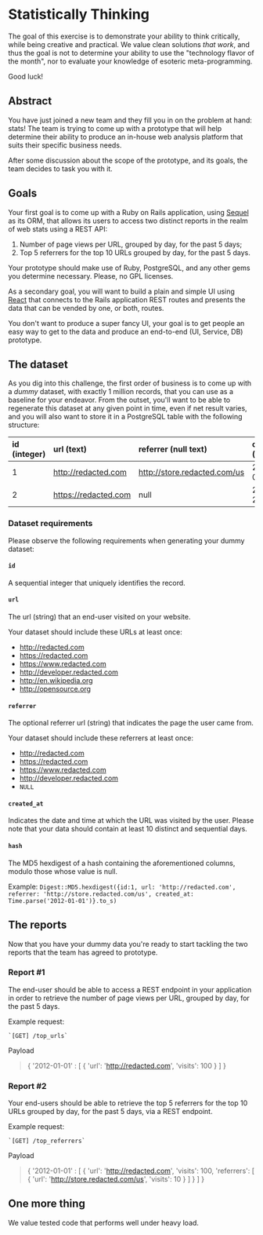 # Statistically Thinking

The goal of this exercise is to demonstrate your ability to think critically,
while being creative and practical. We value clean solutions *that work*, and
thus the goal is not to determine your ability to use the "technology flavor of
the month", nor to evaluate your knowledge of esoteric meta-programming.

Good luck!

## Abstract

You have just joined a new team and they fill you in on the problem at hand:
stats! The team is trying to come up with a prototype that will help determine
their ability to produce an in-house web analysis platform that suits their
specific business needs.

After some discussion about the scope of the prototype, and its goals, the team
decides to task you with it.

## Goals

Your first goal is to come up with a Ruby on Rails application, using
[Sequel](http://sequel.rubyforge.org) as its ORM, that allows its users to
access two distinct reports in the realm of web stats using a REST API:

1. Number of page views per URL, grouped by day, for the past 5 days;
2. Top 5 referrers for the top 10 URLs grouped by day, for the past 5 days.

Your prototype should make use of Ruby, PostgreSQL, and any other gems you
determine necessary. Please, no GPL licenses.

As a secondary goal, you will want to build a plain and simple UI using
[React](https://facebook.github.io/react) that connects to the Rails application
REST routes and presents the data that can be vended by one, or both, routes.

You don't want to produce a super fancy UI, your goal is to get people an easy
way to get to the data and produce an end-to-end (UI, Service, DB) prototype.

## The dataset

As you dig into this challenge, the first order of business is to come up with a
*dummy* dataset, with exactly 1 million records, that you can use as a baseline
for your endeavor. From the outset, you'll want to be able to regenerate this
dataset at any given point in time, even if net result varies, and you will also
want to store it in a PostgreSQL table with the following structure:

| id (integer) | url (text)           | referrer (null text)         | created_at (datetime)     | hash (character(32))             |
| :----------- | :----------------    | :------------------------    | :------------------------ | :------------------------------- |
| 1            | http://redacted.com  | http://store.redacted.com/us | 2012-01-01T00:00:00+00:00 | abe81c0456367aff8132c24d04718878 |
| 2            | https://redacted.com | null                         | 2013-01-20T08:21:10+00:00 | f4a33acf2af3e2118038749588998512 |

### Dataset requirements

Please observe the following requirements when generating your dummy dataset:

#### `id`

A sequential integer that uniquely identifies the record.

#### `url`

The url (string) that an end-user visited on your website.

Your dataset should include these URLs at least once:

* http://redacted.com
* https://redacted.com
* https://www.redacted.com
* http://developer.redacted.com
* http://en.wikipedia.org
* http://opensource.org

#### `referrer`

The optional referrer url (string) that indicates the page the user came from.

Your dataset should include these referrers at least once:

* http://redacted.com
* https://redacted.com
* https://www.redacted.com
* http://developer.redacted.com
* `NULL`

#### `created_at`
Indicates the date and time at which the URL was visited by the user. Please
note that your data should contain at least 10 distinct and sequential days.

#### `hash`
The MD5 hexdigest of a hash containing the aforementioned columns, modulo
those whose value is null. 

Example:
`Digest::MD5.hexdigest({id:1, url: 'http://redacted.com', referrer: 'http://store.redacted.com/us', created_at: Time.parse('2012-01-01')}.to_s)`

## The reports
Now that you have your dummy data you're ready to start tackling the two
reports that the team has agreed to prototype.

### Report #1

The end-user should be able to access a REST endpoint in your application in
order to retrieve the number of page views per URL, grouped by day, for the past
5 days.

Example request:

	`[GET] /top_urls`

Payload
> { '2012-01-01' : [ { 'url': 'http://redacted.com', 'visits': 100 } ] }

### Report #2

Your end-users should be able to retrieve the top 5 referrers for the top 10
URLs grouped by day, for the past 5 days, via a REST endpoint.

Example request:

	`[GET] /top_referrers`

Payload
> {
>	'2012-01-01' : [
>		{
>			'url': 'http://redacted.com',
>			'visits': 100,
>			'referrers': [ { 'url': 'http://store.redacted.com/us', 'visits': 10 } ]
>		}
>	]
>}

## One more thing

We value tested code that performs well under heavy load.
